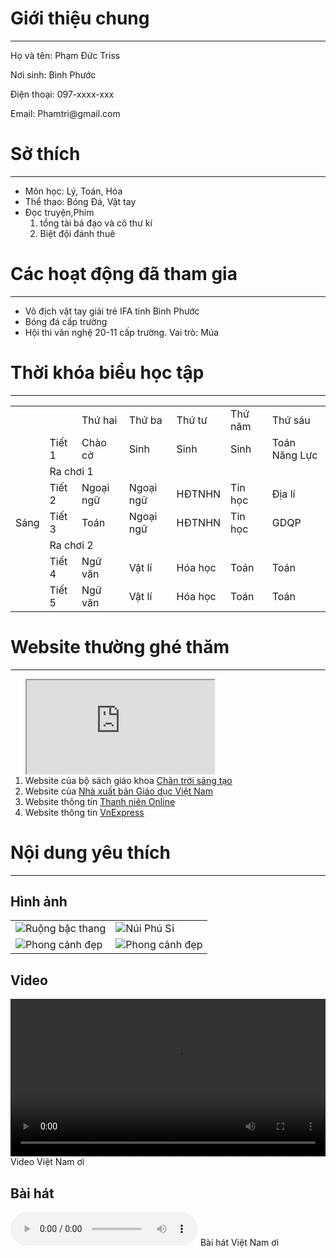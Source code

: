 <!DOCTYPE html>
<html>
<head>
    <meta charset="UTF-8">
    <meta name="viewport" content="width=device-width, initial-scale=1.0">
    <title>Trang thông tin cá nhân</title>
    <link rel="stylesheet" type="text/css" href="style.css">
    <style></style>
</head>
<body>
    <main>
        <div>
            <h1>Giới thiệu chung</h1>
            <hr>
            <div class="gioithieu">
                <p>Họ và tên: Phạm Đức Triss</p>
                <p>Nơi sinh: Bình Phước</p>
                <p>Điện thoại: 097-xxxx-xxx</p>
                <p>Email: Phamtri@gmail.com</p>
            </div>
        </div>        
        <div>
            <h1>Sở thích</h1>
            <hr>
            <ul>
                <li>Môn học: Lý, Toán, Hóa</li>
                <li>Thể thao: Bóng Đá, Vật tay</li>
                <li>Đọc truyện,Phim
                    <ol>
                        <li>tổng tài bá đạo và  cô thư kí</li>
                        <li>Biệt đội đánh thuê</li>
                    </ol>
                </li>
            </ul>
        </div>
        <div>
            <h1>Các hoạt động đã tham gia</h1>
            <hr>
            <ul>
                <li>Vô địch vật tay giải trẻ IFA tỉnh Bình Phước</li>
                <li> Bóng đá cấp trường</li>
                <li>Hội thi văn nghệ 20-11 cấp trường. Vai trò: Múa</li>
            </ul>
        </div>
        <div>
            <h1>Thời khóa biểu học tập</h1>
            <hr>
            <table id="tkb">
                <tr>
                    <td></td>
                    <td></td>
                    <td>Thứ hai</td>
                    <td>Thứ ba	</td>
                    <td>Thứ tư	</td>
                    <td>Thứ năm	</td>
                    <td>Thứ sáu</td>
                </tr>
                <tr>
                    <td rowspan="7">Sáng</td>
                    <td>Tiết 1</td>
                    <td>Chào cờ</td>
                    <td>Sinh</td>
                    <td>Sinh</td>
                    <td>Sinh</td>
                    <td>Toán Năng Lực</td>
                </trddđ>
                <tr>
                    <td colspan="6">Ra chơi 1</td>
                </tr>
                <tr>
                    <td> Tiết 2</td>
                    <td>Ngoại ngữ</td>
                    <td>Ngoại ngữ</td>
                    <td>HĐTNHN</td>
                    <td>Tin học</td>
                    <td>Địa lí</td>
                </tr>
                <tr>
                    <td> Tiết 3</td>
                    <td>Toán</td>
                    <td>Ngoại ngữ</td>
                    <td>HĐTNHN</td>
                    <td>Tin học</td>
                    <td>GDQP</td>
                </tr>
                <tr>
                    <td colspan="6">Ra chơi 2</td>
                </tr>
                <tr>
                    <td> Tiết 4</td>
                    <td>Ngữ văn</td>
                    <td>Vật lí</td>
                    <td>Hóa học</td>
                    <td>Toán</td>
                    <td>Toán</td>
                </tr>
                <tr>
                    <td> Tiết 5</td>
                    <td>Ngữ văn</td>
                    <td>Vật lí</td>
                    <td>Hóa học</td>
                    <td>Toán</td>
                    <td>Toán</td>
                </tr>
            </table>
        </div>
        <div> 
            <h1>Website thường ghé thăm</h1>
            <hr>
            <ol>
                <iframe name="trangweb" src="https://motchill.so/">Nội dung này không thể hiện được trên trình duyệt web của bạn.</iframe>
                <li>Website của bộ sách giáo khoa <a href="https://chantroisangtao.vn/" target="trangweb" title="Trang web sách CTST">Chân trời sáng tạo</a></li>
                <li>Website của <a href="https://www.nxbgd.vn/" title="NXBGDVN" target="trangweb">Nhà xuất bản Giáo dục Việt Nam</a></li>
                <li>Website thông tin <a href="https://thanhnien.vn/" title="Thanh niên Online" target="trangweb">Thanh niên Online</a></li>
                <li>Website thông tin <a href="https://vnexpress.net/" title="VNE" target="trangweb">VnExpress</a></li>
            </ol>
        </div>
        <div class="nowrap"></div>
        <div> 
            <h1>Nội dung yêu thích</h1>
            <hr>
            <h2>Hình ảnh</h2>
            <table class="hinhanh">
                <tr>
                    <td><img src="Picture/hinh1.jpg" alt="Ruộng bậc thang" title="Ruộng bậc thang"></td>
                    <td><img src="Picture/hinh2.jpg" alt="Núi Phú Sĩ" title="Núi Phú Sĩ"></td>
                </tr>
                <tr>
                    <td><img src="Picture/hinh3.jpg" alt="Phong cảnh đẹp" title="Phong cảnh đẹp"></td>
                    <td><img src="Picture/hinh4.jpg" alt="Phong cảnh đẹp" title="Phong cảnh đẹp"></td>
                </tr>
            </table>
            <h2>Video</h2>
                <video src="Video/Việt Nam ơi.mp4" controls width="100%">Nội dung này không thể hiện được trên trình duyệt web của bạn.</video>
                <caption>Video Việt Nam ơi</caption>
            <h2>Bài hát</h2>
                <audio src="Audio/Việt Nam ơi.mp3" controls>Nội dung này không thể hiện được trên trình duyệt web của bạn.</audio>
                <caption>Bài hát Việt Nam ơi</caption>
        </div>
    </main>   
</body>
</html>

